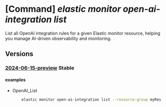 # [Command] _elastic monitor open-ai-integration list_

List all OpenAI integration rules for a given Elastic monitor resource, helping you manage AI-driven observability and monitoring.

## Versions

### [2024-06-15-preview](/Resources/mgmt-plane/L3N1YnNjcmlwdGlvbnMve30vcmVzb3VyY2Vncm91cHMve30vcHJvdmlkZXJzL21pY3Jvc29mdC5lbGFzdGljL21vbml0b3JzL3t9L29wZW5haWludGVncmF0aW9ucw==/2024-06-15-preview.xml) **Stable**

<!-- mgmt-plane /subscriptions/{}/resourcegroups/{}/providers/microsoft.elastic/monitors/{}/openaiintegrations 2024-06-15-preview -->

#### examples

- OpenAI_List
    ```bash
        elastic monitor open-ai-integration list --resource-group myResourceGroup --monitor-name myMonitor
    ```
